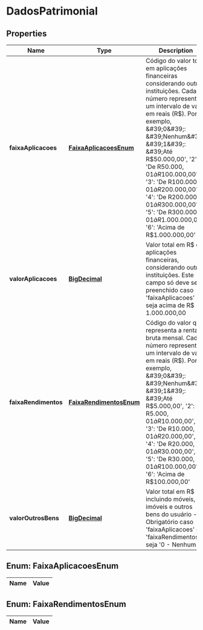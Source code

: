 

# DadosPatrimonial

## Properties

Name | Type | Description | Notes
------------ | ------------- | ------------- | -------------
**faixaAplicacoes** | [**FaixaAplicacoesEnum**](#FaixaAplicacoesEnum) | Código do valor total em aplicações financeiras considerando outras instituições. Cada número representa um intervalo de valor em reais (R$). Por exemplo, &#39;0&#39;: &#39;Nenhum&#39;, &#39;1&#39;: &#39;Até R$50.000,00&#39;, &#39;2&#39;: &#39;De R$50.000,01 à R$100.000,00&#39;, &#39;3&#39;: &#39;De R$100.000,01 à R$200.000,00&#39;, &#39;4&#39;: &#39;De R$200.000,01 à R$300.000,00&#39;, &#39;5&#39;: &#39;De R$300.000,01 à R$1.000.000,00&#39;, &#39;6&#39;: &#39;Acima de R$1.000.000,00&#39; | 
**valorAplicacoes** | [**BigDecimal**](BigDecimal.md) | Valor total em R$ em aplicações financeiras, considerando outras instituições. Este campo só deve ser preenchido caso &#39;faixaAplicacoes&#39; seja acima de R$ 1.000.000,00 |  [optional]
**faixaRendimentos** | [**FaixaRendimentosEnum**](#FaixaRendimentosEnum) | Código do valor que representa a renta bruta mensal. Cada número representa um intervalo de valor em reais (R$). Por exemplo, &#39;0&#39;: &#39;Nenhum&#39;, &#39;1&#39;: &#39;Até R$5.000,00&#39;, &#39;2&#39;: &#39;De R$5.000,01 à R$10.000,00&#39;, &#39;3&#39;: &#39;De R$10.000,01 à R$20.000,00&#39;, &#39;4&#39;: &#39;De R$20.000,01 à R$30.000,00&#39;, &#39;5&#39;: &#39;De R$30.000,01 à R$100.000,00&#39;, &#39;6&#39;: &#39;Acima de R$100.000,00&#39; | 
**valorOutrosBens** | [**BigDecimal**](BigDecimal.md) | Valor total em R$ incluindo móveis, imóveis e outros bens do usuário  - Obrigatório caso &#39;faixaAplicacoes&#39; e &#39;faixaRendimentos&#39; seja &#39;0 - Nenhum&#39; |  [optional]


## Enum: FaixaAplicacoesEnum

Name | Value
---- | -----


## Enum: FaixaRendimentosEnum

Name | Value
---- | -----





